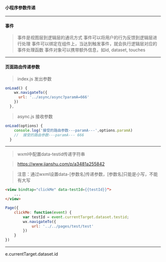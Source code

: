 #### 小程序参数传递

<hr/>

#### 事件

>事件是视图层到逻辑层的通讯方式
>事件可以将用户的行为反馈到逻辑层进行处理
>事件可以绑定在组件上，当达到触发事件，就会执行逻辑层对应的事件处理函数
>事件对象可以携带额外信息，如id, dataset, touches

<hr/>

#### 页面路由传递参数
>index.js 发出参数
```javascript
onLoad() {
    wx.navigateTo({
      url: '../async/async?paramA=666'
    })
  },
```
>async.js 接收参数
```javascript
onLoad(options) {
    console.log('接受的路由参数---paramA---',options.paramA)
    //  接受的路由参数---paramA--- 666
  }
```

<hr/>

>wxml中配置data-testid传递字符串

>https://www.jianshu.com/p/a3481a255842

>注意：通过wxml设置data-[参数名]传递参数，[参数名]只能是小写，不能有大写

```html
<view bindtap="clickMe" data-testId={{testId}}">
    ...
</view>
```
```javascript
Page({
    clickMe: function(event) {
        var testId = event.currentTarget.dataset.testid;
        wx.navigateTo({
            url: '../../pages/test/test'
        })
    }
})
```

<hr>

e.currentTarget.dataset.id
